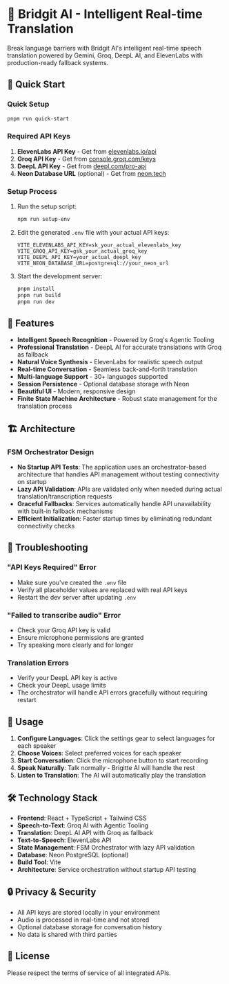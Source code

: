 # 🤖 Bridgit AI - Intelligent Real-time Translation

Break language barriers with Bridgit AI's intelligent real-time speech translation powered by Gemini, Groq, DeepL AI, and ElevenLabs with production-ready fallback systems.

## 🚀 Quick Start

### **Quick Setup**

```bash
pnpm run quick-start
```

### **Required API Keys**

1. **ElevenLabs API Key** - Get from [elevenlabs.io/api](https://elevenlabs.io/api)
2. **Groq API Key** - Get from [console.groq.com/keys](https://console.groq.com/keys)
3. **DeepL API Key** - Get from [deepl.com/pro-api](https://deepl.com/pro-api)
4. **Neon Database URL** (optional) - Get from [neon.tech](https://neon.tech)

### **Setup Process**

1. Run the setup script:
   ```bash
   npm run setup-env
   ```

2. Edit the generated `.env` file with your actual API keys:
   ```env
   VITE_ELEVENLABS_API_KEY=sk_your_actual_elevenlabs_key
   VITE_GROQ_API_KEY=gsk_your_actual_groq_key
   VITE_DEEPL_API_KEY=your_actual_deepl_key
   VITE_NEON_DATABASE_URL=postgresql://your_neon_url
   ```

3. Start the development server:
   ```bash
   pnpm install
   pnpm run build
   pnpm run dev
   ```

## 🎯 Features

- **Intelligent Speech Recognition** - Powered by Groq's Agentic Tooling
- **Professional Translation** - DeepL AI for accurate translations with Groq as fallback
- **Natural Voice Synthesis** - ElevenLabs for realistic speech output
- **Real-time Conversation** - Seamless back-and-forth translation
- **Multi-language Support** - 30+ languages supported
- **Session Persistence** - Optional database storage with Neon
- **Beautiful UI** - Modern, responsive design
- **Finite State Machine Architecture** - Robust state management for the translation process

## 🏗️ Architecture

### **FSM Orchestrator Design**
- **No Startup API Tests**: The application uses an orchestrator-based architecture that handles API management without testing connectivity on startup
- **Lazy API Validation**: APIs are validated only when needed during actual translation/transcription requests
- **Graceful Fallbacks**: Services automatically handle API unavailability with built-in fallback mechanisms
- **Efficient Initialization**: Faster startup times by eliminating redundant connectivity checks

## 🔧 Troubleshooting

### **"API Keys Required" Error**
- Make sure you've created the `.env` file
- Verify all placeholder values are replaced with real API keys
- Restart the dev server after updating `.env`

### **"Failed to transcribe audio" Error**
- Check your Groq API key is valid
- Ensure microphone permissions are granted
- Try speaking more clearly and for longer

### **Translation Errors**
- Verify your DeepL API key is active
- Check your DeepL usage limits
- The orchestrator will handle API errors gracefully without requiring restart

## 📱 Usage

1. **Configure Languages**: Click the settings gear to select languages for each speaker
2. **Choose Voices**: Select preferred voices for each speaker
3. **Start Conversation**: Click the microphone button to start recording
4. **Speak Naturally**: Talk normally - Brigitte AI will handle the rest
5. **Listen to Translation**: The AI will automatically play the translation

## 🛠 Technology Stack

- **Frontend**: React + TypeScript + Tailwind CSS
- **Speech-to-Text**: Groq AI with Agentic Tooling
- **Translation**: DeepL AI API with Groq as fallback
- **Text-to-Speech**: ElevenLabs API
- **State Management**: FSM Orchestrator with lazy API validation
- **Database**: Neon PostgreSQL (optional)
- **Build Tool**: Vite
- **Architecture**: Service orchestration without startup API testing

## 🔒 Privacy & Security

- All API keys are stored locally in your environment
- Audio is processed in real-time and not stored
- Optional database storage for conversation history
- No data is shared with third parties

## 📄 License

Please respect the terms of service of all integrated APIs.